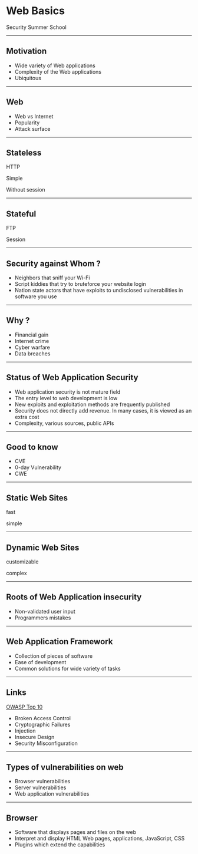# Web Basics

Security Summer School

---

## Motivation

- Wide variety of Web applications
- Complexity of the Web applications
- Ubiquitous

---

## Web

- Web vs Internet
- Popularity
- Attack surface

---

## Stateless

HTTP

Simple

Without session

---

## Stateful

FTP

Session

---

## Security against Whom ?

- Neighbors that sniff your Wi-Fi
- Script kiddies that try to bruteforce your website login
- Nation state actors that have exploits to undisclosed vulnerabilities in software you use

---

## Why ?

- Financial gain
- Internet crime
- Cyber warfare
- Data breaches

---

## Status of Web Application Security

- Web application security is not mature field
- The entry level to web development is low
- New exploits and exploitation methods are frequently published
- Security does not directly add revenue. In many cases, it is viewed as an extra cost
- Complexity, various sources, public APIs

---

## Good to know

- CVE
- 0-day Vulnerability
- CWE

---

## Static Web Sites

fast

simple

---

## Dynamic Web Sites

customizable

complex

---

## Roots of Web Application insecurity

- Non-validated user input
- Programmers mistakes

---

## Web Application Framework

- Collection of pieces of software
- Ease of development
- Common solutions for wide variety of tasks

---

## Links

[OWASP Top 10](https://owasp.org/www-project-top-ten/)

- Broken Access Control
- Cryptographic Failures
- Injection
- Insecure Design
- Security Misconfiguration

---

## Types of vulnerabilities on web

- Browser vulnerabilities
- Server vulnerabilities
- Web application vulnerabilities

---

## Browser

- Software that displays pages and files on the web
- Interpret and display HTML Web pages, applications, JavaScript, CSS
- Plugins which extend the capabilities
